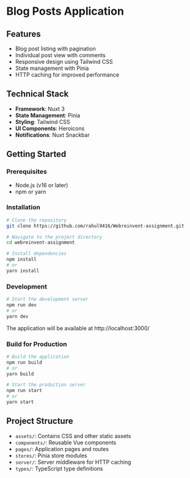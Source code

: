 # Blog Posts Application

## Features
- Blog post listing with pagination
- Individual post view with comments
- Responsive design using Tailwind CSS
- State management with Pinia
- HTTP caching for improved performance

## Technical Stack
- **Framework**: Nuxt 3
- **State Management**: Pinia
- **Styling**: Tailwind CSS
- **UI Components**: Heroicons
- **Notifications**: Nuxt Snackbar

## Getting Started

### Prerequisites
- Node.js (v16 or later)
- npm or yarn

### Installation
```bash
# Clone the repository
git clone https://github.com/rahul9416/Webreinvent-assignment.git

# Navigate to the project directory
cd webreinvent-assignment

# Install dependencies
npm install
# or
yarn install
```

### Development
```bash
# Start the development server
npm run dev
# or
yarn dev
```

The application will be available at http://localhost:3000/

### Build for Production
```bash
# Build the application
npm run build
# or
yarn build

# Start the production server
npm run start
# or
yarn start
```

## Project Structure
- `assets/`: Contains CSS and other static assets
- `components/`: Reusable Vue components
- `pages/`: Application pages and routes
- `stores/`: Pinia store modules
- `server/`: Server middleware for HTTP caching
- `types/`: TypeScript type definitions
